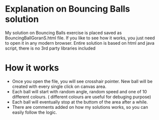 # Explanation on Bouncing Balls solution


My solution on Bouncing Balls exercise is placed saved as BouncingBallGoranS.html file.
If you like to see how it works, you just need to open it in any modern browser.
Entire solution is based on html and java script, there is no 3rd party libraries included



# How it works

  - Once you open the file, you will see crosshair pointer. New ball will be created with every single click on canvas area.
  - Each ball will start with random angle, random speed and one of 10 different colours. ( different colours are useful for debuging purpose)
  - Each ball will eventually stop at the buttom of the area after a while.
  - There are comments added on how my solutions works, so you can easily follow the logic.


